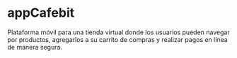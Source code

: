 # appCafebit
 Plataforma móvil para una tienda virtual donde los usuarios pueden navegar por productos, agregarlos a su carrito de compras y realizar pagos en línea de manera segura.
